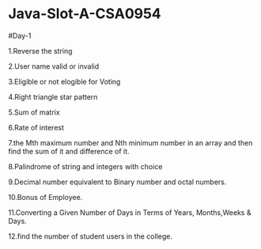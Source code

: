 # Java-Slot-A-CSA0954
#Day-1

1.Reverse the string

2.User name valid or invalid

3.Eligible or not elogible for Voting

4.Right triangle star pattern

5.Sum of matrix

6.Rate of interest

7.the Mth maximum number and Nth minimum number in an array and then find the sum of it and difference of it.

8.Palindrome of string and integers with choice

9.Decimal number equivalent to Binary number and octal numbers.

10.Bonus of Employee.

11.Converting  a Given Number of Days in Terms of Years, Months,Weeks & Days.

12.find the number of student users in the college.
